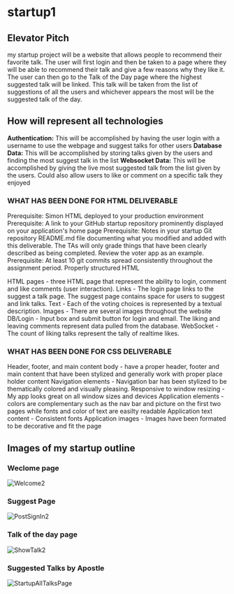# startup1

## Elevator Pitch 
my startup project will be a website that allows people to recommend their favorite talk. The user will first login and then be taken to a page where they will be able to recommend their talk and give a few reasons why they like it. The user can then go to the Talk of the Day page where the highest suggested talk will be linked. This talk will be taken from the list of suggestions of all the users and whichever appears the most will be the suggested talk of the day.


## How will represent all technologies 
**Authentication:** This will be accomplished by having the user login with a username to use the webpage and suggest talks for other users
**Database Data:** This will be accomplished by storing talks given by the users and finding the most suggest talk in the list
**Websocket Data:** This will be accomplished by giving the live most suggested talk from the list given by the users. Could also allow users to like or comment on a specific talk they enjoyed


### WHAT HAS BEEN DONE FOR HTML DELIVERABLE 
Prerequisite: Simon HTML deployed to your production environment
Prerequisite: A link to your GitHub startup repository prominently displayed on your application's home page
Prerequisite: Notes in your startup Git repository README.md file documenting what you modified and added with this deliverable. The TAs will only grade things that have been clearly described as being completed. Review the voter app as an example.
Prerequisite: At least 10 git commits spread consistently throughout the assignment period.
Properly structured HTML

HTML pages - three HTML page that represent the ability to login, comment and like comments (user interaction).
Links - The login page links to the suggest a talk page. The suggest page contains space for users to suggest and link talks.
Text - Each of the voting choices is represented by a textual description.
Images - There are several images throughout the website 
DB/Login - Input box and submit button for login and email. The liking and leaving comments represent data pulled from the database.
WebSocket - The count of liking talks represent the tally of realtime likes.


### WHAT HAS BEEN DONE FOR CSS DELIVERABLE 
Header, footer, and main content body - have a proper header, footer and main content that have been stylized and generally work with proper place holder content 
Navigation elements - Navigation bar has been stylized to be thematically colored and visually pleasing.
Responsive to window resizing - My app looks great on all window sizes and devices
Application elements - colors are complementary such as the nav bar and picture on the first two pages while fonts and color of text are easilty readable 
Application text content - Consistent fonts
Application images - Images have been formated to be decorative and fit the page


## Images of my startup outline

### Weclome page
![Welcome2](https://github.com/tannerbr/startup1/assets/131897609/cf223dae-0cf1-4ead-a652-9bafe8885269)


### Suggest Page
![PostSignIn2](https://github.com/tannerbr/startup1/assets/131897609/fc88c7cb-9eb6-49af-bf60-96fff4039fab)


### Talk of the day page
![ShowTalk2](https://github.com/tannerbr/startup1/assets/131897609/71a593dc-1548-4b65-813d-1ce4d89126b5)


### Suggested Talks by Apostle
![StartupAllTalksPage](https://github.com/tannerbr/startup1/assets/131897609/35c0c31f-cfa5-4575-820e-d661bf9c2b78)



